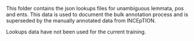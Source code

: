 This folder contains the json lookups files for unambiguous lemmata, pos and ents.
This data is used to document the bulk annotation process and is superseded
by the manually annotated data from INCEpTION. 

Lookups data have not been used for the current training.
